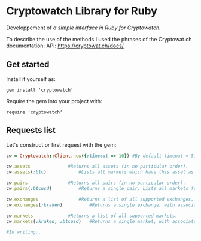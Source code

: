 # Cryptowatch Library for Ruby

Developpement of *a simple interface in Ruby for Cryptowatch.*

To describe the use of the methods I used the phrases of the Cryptowat.ch documentation: API: https://cryptowat.ch/docs/

## Get started

Install it yourself as:
```
gem install 'cryptowatch'
```
Require the gem into your project with:
```
require 'cryptowatch'
```
## Requests list
Let's construct or first request with the gem:
```ruby
cw = Cryptowatch::Client.new({:timeout => 10}) #By default timeout = 5.

cw.assets		       #Returns all assets (in no particular order).
cw.assets(:btc)		       #Lists all markets which have this asset as a base or quote.

cw.pairs		       #Returns all pairs (in no particular order).
cw.pairs(:btcusd)	       #Returns a single pair. Lists all markets for this pair.

cw.exchanges		       #Returns a list of all supported exchanges.
cw.exchanges(:kraken)	       #Returns a single exchange, with associated routes.

cw.markets		       #Returns a list of all supported markets.
cw.markets(:kraken, :btcusd)   #Returns a single market, with associated routes.

#In writing...
```